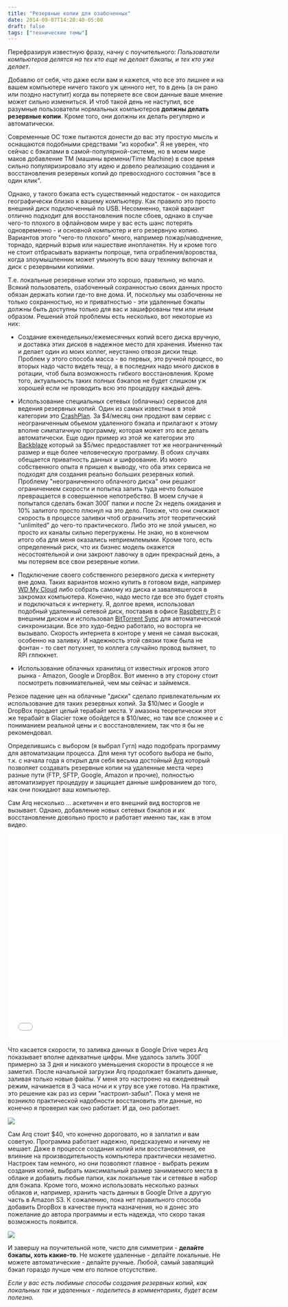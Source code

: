 ```yaml
---
title: "Резервные копии для озабоченных"
date: 2014-09-07T14:20:40-05:00
draft: false
tags: ["технические темы"]
---
```


Перефразируя известную фразу, начну с поучительного: *Пользователи компьютеров делятся на тех кто еще не делает бэкапы, и тех кто уже делает*.

Добавлю от себя, что даже если вам и кажется, что все это лишнее и на вашем компьютере ничего такого уж ценного нет, то в день (а он рано или поздно наступит) когда вы потеряете все свои данные ваше мнение может сильно измениться. И чтоб такой день не наступил, все разумные пользователи нормальных компьютеров **должны делать резервные копии**. Кроме того, они должны их делать регулярно и автоматически.


Современные ОС тоже пытаются донести до вас эту простую мысль и оснащаются подобными средствами "из коробки". Я не уверен, что сейчас с бэкапами в самой-популярной-системе, но в моем мире маков добавлeние TM (машины времени/Time Machine) в свое время сильно популяризировало эту идею и довело реализацию создания и восстановления резервных копий до превосходного состояния "все в один клик".

Однако, у такого бэкапа естъ существенный недостаток - он находится географически близко к вашему компьютеру. Как правило это просто внешний диск подключенный по USB.  Несомненно, такой вариант отлично подходит для восстановления после сбоев, однако в случае чего-то плохого в офлайновом мире у вас есть шанс потерять одновременно - и основной компьютер и его резервную копию. Вариантов этого "чего-то плохого" много, например пожар/наводнение, торнадо, ядерный взрыв или нашествие инопланетян. Ну и кроме того не стоит отбрасывать варианты попроще, типа ограбления/воровства, когда злоумышленник может умыкнуть всю вашу технику включая и диск с резервными копиями.

Т.е. локальные резервные копии это хорошо, правильно, но мало. Всякий пользователь, озабоченный сохранностью своих данных просто обязан держать копии где-то вне дома. И, поскольку мы озабоченны не только сохранностью, но и приватностью - эти удаленные бэкапы должны быть доступны только для вас и зашифрованы тем или иным образом. Решений этой проблемы есть несколько, вот некоторые из них:

* Создание еженедельных/ежемесячных копий всего диска вручную, и доставка этих дисков в надежное место для хранения. Именно так и делает один из моих коллег, неустанно отвозя диски теще. Проблем у этого способа масса - во первых, это ручной процесс, во вторых надо часто видеть тещу, а в последних надо много дисков в ротации, чтоб была возможность гибкого восстановления. Кроме того, актуальность таких полных бэкапов не будет слишком уж хорошей если не проводить всю это процедуру каждый день.

* Использование специальных сетевых (облачных) сервисов для ведения резервных копий. Один из самых известных в этой категории это [CrashPlan](http://www.code42.com/crashplan/). За $4/месяц они продают вам сервис с неограниченным обьемом удаленного бэкапа и прилагают к этому вполне симпатичную программу, которая может это все делать автоматически. Еще один пример из этой же категории это [Backblaze](https://www.backblaze.com) который за $5/мес предоставляет тот же неограниченный размер и еще более человеческую программу. В обоих случаях обещается приватность данных и шифрование. Из моего собственного опыта я пришел к выводу, что оба этих сервиса не подходят для создания реально больших резервных копий. Проблему "неограниченного облачного диска" они решают ограничением скорости и попытка залить туда нечто большое превращается в совершенное непотребство. В моем случае я попытался сделать бэкап 300Г папки и после 2х недель ожидания и 10% залитого просто плюнул на это дело. Похоже, что они снижают скорость в процессе заливки чтоб ограничить этот теоретический "unlimited" до чего-то практического. Либо это не злой умысел, но просто их каналы сильно перегружены. Не знаю, но в конечном итого оба для меня оказались неприемлемыми. Кроме того, есть определенный риск, что их бизнес модель окажется несостоятельной и они закроют лавочку в один прекрасный день, а мы потеряем все свои резервные копии.

* Подключение своего собственного резервного диска к интернету вне дома. Таких вариантов можно купить в готовом виде, например [WD My Cloud](http://www.wdc.com/en/products/products.aspx?id=1140) либо собрать самому из диска и завалявшегося в закромах компьютера. Конечно, надо место где все это будет стоять и подключаться к интернету. Я, долгое время, использовал подобный удаленный сетевой диск, поставив в офисе [Raspberry Pi](http://p.umputun.com/p/2012/12/27/raspberry-pi/) с внешним диском и использовал [BitTorrent Sync](http://p.umputun.com/p/2013/06/18/ieshchie-odno/) для автоматической синхронизации. Все это худо-бедно работало, но восторга не вызывало. Скорость интернета в конторе у меня не самая высокая, особенно на заливку. И надежность этой связки тоже была не фонтан - то свет потухнет, то коллега случайно провод вытянет, то RPi глпюкнет.

* Использование облачных хранилищ от известных игроков этого рынка - Amazon, Google и DropBox. Вот именно в эту сторону стоит посмотреть повнимательней, чем мы сейчас и займемся.

Резкое падение цен на облачные "диски" сделало привлекательным их использование для таких резервных копий. За $10/мес и Google и DropBox продает целый терабайт места. У амазона теоретически этот же терабайт в Glacier тоже обойдется в $10/мес, но там все сложнее и с пониманием реальной цены и с восстановлением, так что я бы не рекомендовал.

Определившись с выбором (я выбрал Гугл) надо подобрать программу для автоматизации процесса. Для меня тут особого выбора не было, т.к. с начала года я открыл для себя весьма достойный [Arq](http://www.haystacksoftware.com/arq/) который позволяет создавать резервные копии на удаленные места через разные пути (FTP, SFTP, Google, Amazon и прочие), полностью автоматизирует процедуру и защищает данные шифрованием до того, как они покидают ваш компьютер.

Сам Arq несколько ... аскетичен и его внешний вид восторгов не вызывает. Однако, добавление новых сетевых бэкапов и их восстановление довольно просто и работает именно так, как в этом видео.

<iframe width="640" height="480" src="//www.youtube.com/embed/Eo7zbwnaUpk" frameborder="0" allowfullscreen></iframe>

Что касается скорости, то заливка данных в Google Drive через Arq показывает вполне адекватные цифры. Мне удалось залить 300Г примерно за 3 дня и никакого уменьшения скорости в процессе я не заметил. После начальной загрузки Arq продолжает бэкапить данные, заливая только новые файлы. У меня это настроено на ежедневный режим, начинается в 3 часа ночи и к утру все уже готово. На практике, это решение как раз из серии "настроил-забыл". Пока у меня не возникло практической надобности восстановить эти данные, но конечно я проверил как оно работает. И да, оно работает.

![](/images/posts/9znqo-20140907-171902.png)

Сам Arq стоит $40, что конечно дороговато, но я заплатил и вам советую. Программа работает надежно, предсказуемо и ничему не мешает. Даже в процессе создания копий или восстановления, ее влияние на производительность компьютера практически незаметно. Настроек там немного, но они позволяют главное - выбрать режим создания копий, выбрать максимальный размер занимаемого места в облаке и добавить любые папки, как локальные так и сетевые в набор для бэкапа. Кроме того, можно использовать несколько разных облаков и, например, хранить часть данных в Google Drive а другую часть в Amazon S3. К сожалению, пока нет правильного способа добавить DropBox в качестве пункта назначения, но я донес это пожелание до автора программы и есть надежда, что скоро такая возможность появится.

![](/images/posts/7o4rj-20140907-171833.png)

И завершу на поучительной ноте, чисто для симметрии - **делайте бэкапы, хоть какие-то**. Не можете удаленные - делайте локальные. Не можете автоматические - делайте ручные. Любой, самый завалящий бэкап гораздо лучше чем его полное отсустствие.

*Если у вас есть любимые способы создания резервных копий, как локальных так и удаленных - поделитесь в комментариях, будет всем полезно.*
